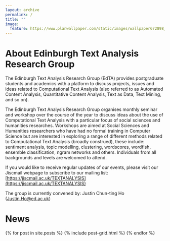 ```yaml
---
layout: archive
permalink: /
title: ""
image:
  feature: https://www.planwallpaper.com/static/images/wallpaper672898_phFezZz.jpeg
---
```


# About Edinburgh Text Analysis Research Group

The Edinburgh Text Analysis Research Group (EdTA) provides postgraduate students and academics with a platform to discuss projects, issues and ideas related to Computational Text Analysis (also referred to as Automated Content Analysis, Quantitative Content Analysis, Text as Data, Text Mining, and so on).

The Edinburgh Text Analysis Research Group organises monthly seminar and workshop over the course of the year to discuss ideas about the use of Computational Text Analysis with a particular focus of social sciences and humanities researches. Workshops are aimed at Social Sciences and Humanities researchers who have had no formal training in Computer Science but are interested in exploring a range of different methods related to Computational Text Analysis (broadly construed), these include: sentiment analysis, topic modelling, clustering, wordscores, wordfish, ensemble classification, ngram networks and others. Individuals from all backgrounds and levels are welcomed to attend.

If you would like to receive regular updates of our events, please visit our Jiscmail webpage to subscribe to our mailing list: [https://jiscmail.ac.uk/TEXTANALYSIS](https://jiscmail.ac.uk/TEXTANALYSIS)

The group is currently convened by:
Justin Chun-ting Ho (Justin.Ho@ed.ac.uk)

# News
<div class="tiles">
{% for post in site.posts %}
	{% include post-grid.html %}
{% endfor %}
</div><!-- /.tiles -->
